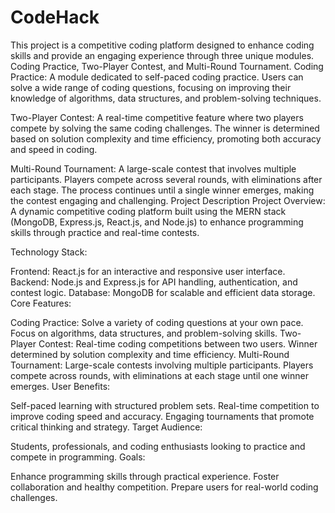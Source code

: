# CodeHack
This project is a competitive coding platform designed to enhance coding skills and provide an engaging experience through three unique modules. Coding Practice, Two-Player Contest,  and Multi-Round Tournament.
Coding Practice: A module dedicated to self-paced coding practice. Users can solve a wide range of coding questions, focusing on improving their knowledge of algorithms, data structures, and problem-solving techniques.

Two-Player Contest: A real-time competitive feature where two players compete by solving the same coding challenges. The winner is determined based on solution complexity and time efficiency, promoting both accuracy and speed in coding.

Multi-Round Tournament: A large-scale contest that involves multiple participants. Players compete across several rounds, with eliminations after each stage. The process continues until a single winner emerges, making the contest engaging and challenging.
Project Description 
Project Overview:
A dynamic competitive coding platform built using the MERN stack (MongoDB, Express.js, React.js, and Node.js) to enhance programming skills through practice and real-time contests.

Technology Stack:

Frontend: React.js for an interactive and responsive user interface.
Backend: Node.js and Express.js for API handling, authentication, and contest logic.
Database: MongoDB for scalable and efficient data storage.
Core Features:

Coding Practice:
Solve a variety of coding questions at your own pace.
Focus on algorithms, data structures, and problem-solving skills.
Two-Player Contest:
Real-time coding competitions between two users.
Winner determined by solution complexity and time efficiency.
Multi-Round Tournament:
Large-scale contests involving multiple participants.
Players compete across rounds, with eliminations at each stage until one winner emerges.
User Benefits:

Self-paced learning with structured problem sets.
Real-time competition to improve coding speed and accuracy.
Engaging tournaments that promote critical thinking and strategy.
Target Audience:

Students, professionals, and coding enthusiasts looking to practice and compete in programming.
Goals:

Enhance programming skills through practical experience.
Foster collaboration and healthy competition.
Prepare users for real-world coding challenges.
